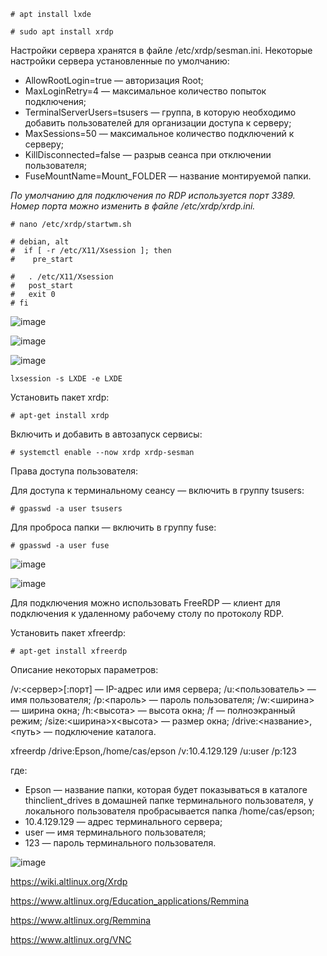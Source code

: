 
```
# apt install lxde
```

```
# sudo apt install xrdp
```

Настройки сервера хранятся в файле /etc/xrdp/sesman.ini. Некоторые настройки сервера установленные по умолчанию:

- AllowRootLogin=true — авторизация Root;
- MaxLoginRetry=4 — максимальное количество попыток подключения;
- TerminalServerUsers=tsusers — группа, в которую необходимо добавить пользователей для организации доступа к серверу;
- MaxSessions=50 — максимальное количество подключений к серверу;
- KillDisconnected=false — разрыв сеанса при отключении пользователя;
- FuseMountName=Mount_FOLDER — название монтируемой папки.

*По умолчанию для подключения по RDP используется порт 3389. Номер порта можно изменить в файле /etc/xrdp/xrdp.ini.*

```
# nano /etc/xrdp/startwm.sh
```

```
# debian, alt
#  if [ -r /etc/X11/Xsession ]; then
#    pre_start

#   . /etc/X11/Xsession
#   post_start
#   exit 0
# fi
```

![image](https://github.com/tvgVita69/Linux_begin/assets/98489171/10b8ff5c-16a7-425d-880b-1c6d04d3bbd4)

![image](https://github.com/tvgVita69/Linux_begin/assets/98489171/ada6b271-7a04-4ba4-b7f8-f253f98dd2bd)

![image](https://github.com/tvgVita69/Linux_begin/assets/98489171/2b3860b0-5ca3-4c08-ba2e-54c9e76d8540)

```
lxsession -s LXDE -e LXDE
```

Установить пакет xrdp:

```
# apt-get install xrdp
```
Включить и добавить в автозапуск сервисы:

```
# systemctl enable --now xrdp xrdp-sesman
```

Права доступа пользователя:

Для доступа к терминальному сеансу — включить в группу tsusers:

```
# gpasswd -a user tsusers
```

Для проброса папки — включить в группу fuse:

```
# gpasswd -a user fuse
```

![image](https://github.com/tvgVita69/Linux_begin/assets/98489171/7024bb47-530c-4916-a5a0-7418b1d7e146)

![image](https://github.com/tvgVita69/Linux_begin/assets/98489171/e9fae79f-6d2a-48ef-8e16-4fb749298e76)

Для подключения можно использовать FreeRDP — клиент для подключения к удаленному рабочему столу по протоколу RDP.

Установить пакет xfreerdp:

```
# apt-get install xfreerdp
```

Описание некоторых параметров:

/v:<сервер>[:порт] — IP-адрес или имя сервера;
/u:<пользователь> — имя пользователя;
/p:<пароль> — пароль пользователя;
/w:<ширина> — ширина окна;
/h:<высота> — высота окна;
/f — полноэкранный режим;
/size:<ширина>x<высота> — размер окна;
/drive:<название>,<путь> — подключение каталога.

xfreerdp /drive:Epson,/home/cas/epson /v:10.4.129.129 /u:user /p:123

где:

- Epson — название папки, которая будет показываться в каталоге thinclient_drives в домашней папке терминального пользователя, у локального пользователя пробрасывается папка /home/cas/epson;
- 10.4.129.129 — адрес терминального сервера;
- user — имя терминального пользователя;
- 123 — пароль терминального пользователя.

![image](https://github.com/tvgVita69/Linux_begin/assets/98489171/12c4092b-76fc-42ee-a98d-6392a306448d)

https://wiki.altlinux.org/Xrdp

https://www.altlinux.org/Education_applications/Remmina

https://www.altlinux.org/Remmina

https://www.altlinux.org/VNC


